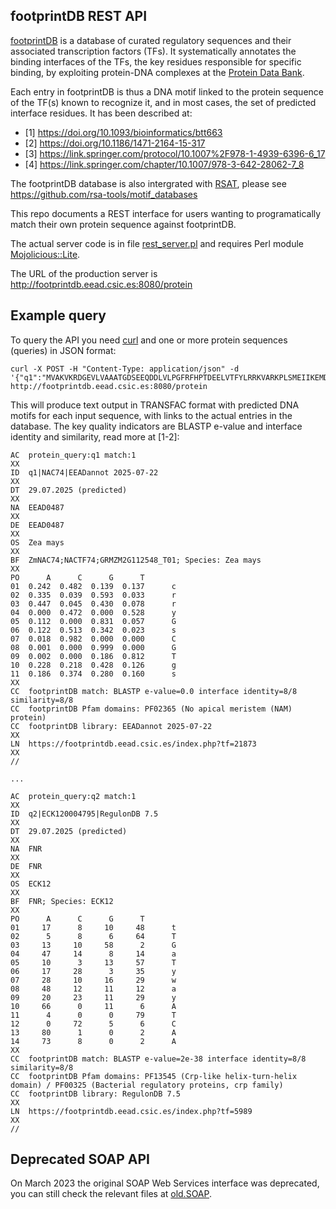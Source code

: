 
## footprintDB REST API

[footprintDB](https://footprintdb.eead.csic.es) is a database of curated regulatory sequences and their associated transcription factors (TFs).
It systematically annotates the binding interfaces of the TFs, the key residues responsible for specific binding, by exploiting protein-DNA 
complexes at the [Protein Data Bank](https://www.rcsb.org).

Each entry in footprintDB is thus a DNA motif linked to the protein sequence of the TF(s) known to recognize it, and in most cases, 
the set of predicted interface residues. It has been described at:

* [1] https://doi.org/10.1093/bioinformatics/btt663
* [2] https://doi.org/10.1186/1471-2164-15-317
* [3] https://link.springer.com/protocol/10.1007%2F978-1-4939-6396-6_17
* [4] https://link.springer.com/chapter/10.1007/978-3-642-28062-7_8

The footprintDB database is also intergrated with [RSAT](rsat.eu), please see https://github.com/rsa-tools/motif_databases

This repo documents a REST interface for users wanting to programatically match their own protein sequence against footprintDB.

The actual server code is in file [rest_server.pl](./rest_server.pl) and requires Perl module 
[Mojolicious::Lite](https://metacpan.org/pod/Mojolicious::Lite).

The URL of the production server is http://footprintdb.eead.csic.es:8080/protein 

## Example query

To query the API you need [curl](https://curl.se) and one or more protein sequences (queries) in JSON format:

    curl -X POST -H "Content-Type: application/json" -d '{"q1":"MVAKVKRDGEVLVAAATGDSEEQDDLVLPGFRFHPTDEELVTFYLRRKVARKPLSMEIIKEMDIYKHDPWDLPKASTVGGEKEWYFFCLRGRKYRNSIRPNRVTGSGFWKATGIDRPIYPAAAGESVGLKKSLVYYRGSAGKGAKTDWMMHEFRLPPAASSPSTQEAVEVWTICRIFKRNIAYKKRQPAGSNAPPPPLAESSSNTGSFESGGGGDDGEYMNCLPVPVPATAAVVPRQQHRIGSMLNGGGVTASGSSFFREVGVHGQQFQGHWLNRFAAPEIERKPQLLGSSAMTIAFHQNDQTAATNECYKDGHWDEIARFMEVNDPTVLYDCRYA","q2":"IYNLSRRFAQRGFSPREFRLTMTRGDIGNYLGLTVETISRLLGRFQKSGMLAVKGKYITIEN"}' http://footprintdb.eead.csic.es:8080/protein

This will produce text output in TRANSFAC format with predicted DNA motifs for each input sequence, with links to the actual entries in the database. 
The key quality indicators are BLASTP e-value and interface identity and similarity, read more at [1-2]:

    AC  protein_query:q1 match:1
    XX
    ID  q1|NAC74|EEADannot 2025-07-22
    XX
    DT  29.07.2025 (predicted)
    XX
    NA  EEAD0487
    XX
    DE  EEAD0487
    XX
    OS  Zea mays
    XX
    BF  ZmNAC74;NACTF74;GRMZM2G112548_T01; Species: Zea mays
    XX
    PO      A      C      G      T
    01  0.242  0.482  0.139  0.137      c
    02  0.335  0.039  0.593  0.033      r
    03  0.447  0.045  0.430  0.078      r
    04  0.000  0.472  0.000  0.528      y
    05  0.112  0.000  0.831  0.057      G
    06  0.122  0.513  0.342  0.023      s
    07  0.018  0.982  0.000  0.000      C
    08  0.001  0.000  0.999  0.000      G
    09  0.002  0.000  0.186  0.812      T
    10  0.228  0.218  0.428  0.126      g
    11  0.186  0.374  0.280  0.160      s
    XX
    CC  footprintDB match: BLASTP e-value=0.0 interface identity=8/8 similarity=8/8
    CC  footprintDB Pfam domains: PF02365 (No apical meristem (NAM) protein)
    CC  footprintDB library: EEADannot 2025-07-22
    XX
    LN  https://footprintdb.eead.csic.es/index.php?tf=21873
    XX
    //
    
    ...

    AC  protein_query:q2 match:1
    XX
    ID  q2|ECK120004795|RegulonDB 7.5
    XX
    DT  29.07.2025 (predicted)
    XX
    NA  FNR
    XX
    DE  FNR
    XX
    OS  ECK12
    XX
    BF  FNR; Species: ECK12
    XX
    PO      A      C      G      T
    01     17      8     10     48      t
    02      5      8      6     64      T
    03     13     10     58      2      G
    04     47     14      8     14      a
    05     10      3     13     57      T
    06     17     28      3     35      y
    07     28     10     16     29      w
    08     48     12     11     12      a
    09     20     23     11     29      y
    10     66      0     11      6      A
    11      4      0      0     79      T
    12      0     72      5      6      C
    13     80      1      0      2      A
    14     73      8      0      2      A
    XX
    CC  footprintDB match: BLASTP e-value=2e-38 interface identity=8/8 similarity=8/8
    CC  footprintDB Pfam domains: PF13545 (Crp-like helix-turn-helix domain) / PF00325 (Bacterial regulatory proteins, crp family)
    CC  footprintDB library: RegulonDB 7.5
    XX
    LN  https://footprintdb.eead.csic.es/index.php?tf=5989
    XX
    //


## Deprecated SOAP API

On March 2023 the original SOAP Web Services interface was deprecated, you can still check the relevant files at [old.SOAP](./old.SOAP).
